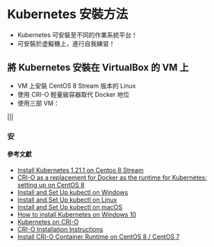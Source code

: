 # Kubernetes 安裝方法
+ Kubernetes 可安裝至不同的作業系統平台！
+ 可安裝於虚擬機上，進行自我練習！
## 將 Kubernetes 安裝在 VirtualBox 的 VM 上
+ VM 上安裝 CentOS 8 Stream 版本的 Linux
+ 使用 CRI-O 輕量級容器取代 Docker 地位
+ 使用三部 VM：

|||

### 安


#### 參考文獻
+ [Install Kubernetes 1.21.1 on Centos 8 Stream](https://medium.com/twodigits/install-kubernetes-1-21-1-on-centos-8-stream-include-fix-cap-perfmon-acf23a6879c6)
+ [CRI-O as a replacement for Docker as the runtime for Kubernetes: setting up on CentOS 8](https://prog.world/cri-o-as-a-replacement-for-docker-as-the-runtime-for-kubernetes-setting-up-on-centos-8/)
+ [Install and Set Up kubectl on Windows](https://kubernetes.io/docs/tasks/tools/install-kubectl-windows/)
+ [Install and Set Up kubectl on Linux](https://kubernetes.io/docs/tasks/tools/install-kubectl-linux/)
+ [Install and Set Up kubectl on macOS](https://kubernetes.io/docs/tasks/tools/install-kubectl-macos/)
+ [How to install Kubernetes on Windows 10](https://dev.to/devcrafter91/how-to-install-kubernetes-on-windows-10-55b6)
+ [Kubernetes on CRI-O](https://dev.to/abhivaidya07/kubernetes-on-cri-o-centos-o1m)
+ [CRI-O Installation Instructions](https://github.com/cri-o/cri-o/blob/master/install.md)
+ [Install CRI-O Container Runtime on CentOS 8 / CentOS 7](https://computingforgeeks.com/install-cri-o-container-runtime-on-centos-linux/)
